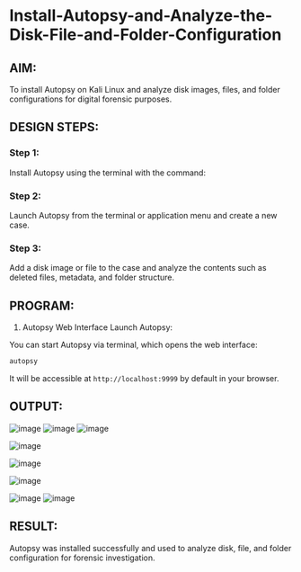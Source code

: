 # Install-Autopsy-and-Analyze-the-Disk-File-and-Folder-Configuration
## AIM:
To install Autopsy on Kali Linux and analyze disk images, files, and folder configurations for digital forensic purposes.

## DESIGN STEPS:
### Step 1:
Install Autopsy using the terminal with the command:

### Step 2:
Launch Autopsy from the terminal or application menu and create a new case.

### Step 3:
Add a disk image or file to the case and analyze the contents such as deleted files, metadata, and folder structure.

## PROGRAM:
1. Autopsy Web Interface
Launch Autopsy:

You can start Autopsy via terminal, which opens the web interface:

```bash
autopsy
```
It will be accessible at ```http://localhost:9999``` by default in your browser.

## OUTPUT:
![image](https://github.com/user-attachments/assets/80906fca-159a-4d6f-91b1-0879acd73074)
![image](https://github.com/user-attachments/assets/3187b259-2edf-495b-801c-4f1d9c2659bf)
![image](https://github.com/user-attachments/assets/9cb055ba-5b27-4ad2-a64c-816bbbf828c9)

![image](https://github.com/user-attachments/assets/36e75b8a-6253-4a26-b1a0-149e1056092f)

![image](https://github.com/user-attachments/assets/6da8db99-04b4-4ebc-8fc8-647ec74b77ce)

![image](https://github.com/user-attachments/assets/5c772a4e-11c7-4ed2-9fd2-49ed86adec46)

![image](https://github.com/user-attachments/assets/ce44d676-88b4-4735-bfdd-11ce92bacf10)
![image](https://github.com/user-attachments/assets/1a8d9c96-ed94-4a7b-820c-91fa9388b2fc)


## RESULT:
Autopsy was installed successfully and used to analyze disk, file, and folder configuration for forensic investigation.
